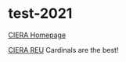 # test-2021
[CIERA Homepage](https://ciera.northwestern.edu/)

[CIERA REU](https://sites.northwestern.edu/cierareu/)
Cardinals are the best!

